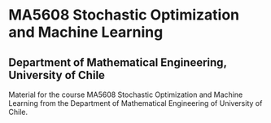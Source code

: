 # MA5608 Stochastic Optimization and Machine Learning
 
## Department of Mathematical Engineering, University of Chile

Material for the course MA5608 Stochastic Optimization and Machine Learning from the Department of Mathematical Engineering of University of Chile. 
